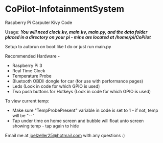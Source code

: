 # CoPilot-InfotainmentSystem
Raspberry Pi Carputer Kivy Code

Usage:
***You will need clock.kv, main.kv, main.py, and the data folder placed in a directory on your pi - mine are located at /home/pi/CoPilot***

Setup to autorun on boot like I do or just run main.py

Recommended Hardware - 
 - Raspberry Pi 3
 - Real Time Clock
 - Temperature Probe
 - Bluetooth OBDII dongle for car (for use with performance pages)
 - Leds (Look in code for which GPIO is used)
 - Two push buttons for Hotkeys (Look in code for which GPIO is used)
 
To view current temp:
 - Make sure "TempProbePresent" variable in code is set to 1 - if not, temp will be "--"
 - Tap under time on home screen and bubble will float unto screen showing temp - tap again to hide
 
Email me at joelzeller25@hotmail.com with any questions :)
